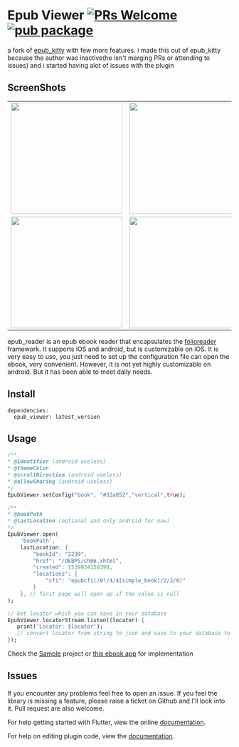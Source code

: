 # Epub Viewer [![PRs Welcome](https://img.shields.io/badge/PRs-welcome-brightgreen.svg?style=flat-square)](http://makeapullrequest.com) [![pub package](https://img.shields.io/pub/v/epub_viewer.svg)](https://pub.dartlang.org/packages/epub_viewer)


a fork of [epub_kitty](https://github.com/451518849/epub_kitty) with few more features.
i made this out of epub_kitty because the author was inactive(he isn't merging PRs or attending to issues) and i started having alot of issues with the plugin

## ScreenShots
<table>
  <tr>
    <td align="center">
      <img src="https://github.com/JideGuru/epub_viewer/raw/master/screenshots/1.jpg" width="250px">
    </td>
    <td align="center">
      <img src="https://github.com/JideGuru/epub_viewer/raw/master/screenshots/2.png" width="250px">
    </td>
  </tr>
  <tr>
    <td align="center">
       <img src="https://github.com/JideGuru/epub_viewer/raw/master/screenshots/3.jpg" width="250px">
    </td>
    <td align="center">
       <img src="https://github.com/JideGuru/epub_viewer/raw/master/screenshots/4.png" width="250px">
    </td>
  </tr>
</table>


epub_reader is an epub ebook reader that encapsulates the [folioreader](https://folioreader.github.io/FolioReaderKit/) framework.
  It supports iOS and android, but is customizable on iOS. 
  It is very easy to use, you just need to set up the configuration file can open the ebook, very convenient.
  However, it is not yet highly customizable on android.
  But it has been able to meet daily needs.

## Install
```
dependencies:
  epub_viewer: latest_version
```

## Usage
```dart
/**
* @identifier (android useless)
* @themeColor
* @scrollDirection (android useless)
* @allowSharing (android useless)
*/
EpubViewer.setConfig("book", "#32a852","vertical",true);

/**
* @bookPath
* @lastLocation (optional and only android for now)
*/
EpubViewer.open(
    'bookPath',
	lastLocation: {
        "bookId": "2239",
        "href": "/OEBPS/ch06.xhtml",
        "created": 1539934158390,
        "locations": {
            "cfi": "epubcfi(/0!/4/4[simple_book]/2/2/6)"
        }
    }, // first page will open up if the value is null
);

// Get locator which you can save in your database
EpubViewer.locatorStream.listen((locator) {
   print('Locator: $locator');
   // convert locator from string to json and save to your database to be retrieved later
});
```

Check the [Sample](https://github.com/JideGuru/epub_viewer/tree/master/example) project or [this ebook app](https://github.com/JideGuru/FlutterEbookApp) for implementation
## Issues

If you encounter any problems feel free to open an issue. If you feel the library is
missing a feature, please raise a ticket on Github and I'll look into it.
Pull request are also welcome.

For help getting started with Flutter, view the online
[documentation](https://flutter.io/).

For help on editing plugin code, view the [documentation](https://flutter.io/platform-plugins/#edit-code).
	
